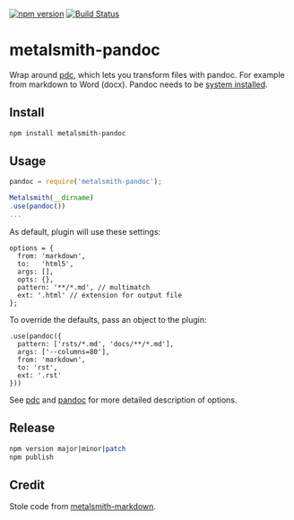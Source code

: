 [![npm version](https://badge.fury.io/js/metalsmith-pandoc.svg)](https://badge.fury.io/js/metalsmith-pandoc) [![Build Status](https://travis-ci.org/arve0/metalsmith-pandoc.svg?branch=master)](https://travis-ci.org/arve0/metalsmith-pandoc)

# metalsmith-pandoc
Wrap around [pdc](https://github.com/pvorb/node-pdc), which lets you transform files with pandoc. For example from markdown to Word (docx). Pandoc needs to be [system installed](http://pandoc.org/installing.html).

## Install
```sh
npm install metalsmith-pandoc
```

## Usage
```js
pandoc = require('metalsmith-pandoc');

Metalsmith(__dirname)
.use(pandoc())
...
```

As default, plugin will use these settings:
```
options = {
  from: 'markdown',
  to:   'html5',
  args: [],
  opts: {},
  pattern: '**/*.md', // multimatch
  ext: '.html' // extension for output file
};
```

To override the defaults, pass an object to the plugin:
```
.use(pandoc({
  pattern: ['rsts/*.md', 'docs/**/*.md'],
  args: ['--columns=80'],
  from: 'markdown',
  to: 'rst',
  ext: '.rst'
}))
```
See [pdc](https://github.com/pvorb/node-pdc#api) and [pandoc](http://johnmacfarlane.net/pandoc/README.html) for more detailed description of options.


## Release
```sh
npm version major|minor|patch
npm publish
```

## Credit
Stole code from [metalsmith-markdown](https://github.com/segmentio/metalsmith-markdown).

